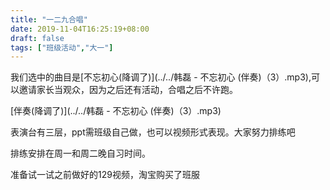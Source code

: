 ```yaml
---
title: "一二九合唱"
date: 2019-11-04T16:25:19+08:00
draft: false
tags: ["班级活动","大一"]
---
```

我们选中的曲目是[不忘初心(降调了)](../../韩磊 - 不忘初心 (伴奏)（3）.mp3),可以邀请家长当观众，因为之后还有活动，合唱之后不许跑。

[伴奏(降调了)](../../韩磊 - 不忘初心 (伴奏)（3）.mp3)

表演台有三层，ppt需班级自己做，也可以视频形式表现。大家努力排练吧

排练安排在周一和周二晚自习时间。

准备试一试之前做好的129视频，淘宝购买了班服